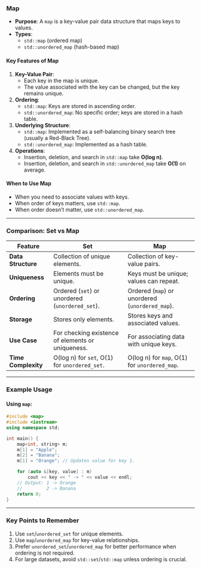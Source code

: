 ### **Map**
- **Purpose**: A `map` is a key-value pair data structure that maps keys to values.
- **Types**:
  - `std::map` (ordered map)
  - `std::unordered_map` (hash-based map)

#### **Key Features of Map**
1. **Key-Value Pair**:
   - Each key in the map is unique.
   - The value associated with the key can be changed, but the key remains unique.
2. **Ordering**:
   - `std::map`: Keys are stored in ascending order.
   - `std::unordered_map`: No specific order; keys are stored in a hash table.
3. **Underlying Structure**:
   - `std::map`: Implemented as a self-balancing binary search tree (usually a Red-Black Tree).
   - `std::unordered_map`: Implemented as a hash table.
4. **Operations**:
   - Insertion, deletion, and search in `std::map` take **O(log n)**.
   - Insertion, deletion, and search in `std::unordered_map` take **O(1)** on average.

#### **When to Use Map**
- When you need to associate values with keys.
- When order of keys matters, use `std::map`.
- When order doesn’t matter, use `std::unordered_map`.

---

### **Comparison: Set vs Map**

| Feature             | **Set**                              | **Map**                               |
|---------------------|--------------------------------------|---------------------------------------|
| **Data Structure**  | Collection of unique elements.       | Collection of key-value pairs.        |
| **Uniqueness**      | Elements must be unique.             | Keys must be unique; values can repeat. |
| **Ordering**        | Ordered (`set`) or unordered (`unordered_set`). | Ordered (`map`) or unordered (`unordered_map`). |
| **Storage**         | Stores only elements.                | Stores keys and associated values.    |
| **Use Case**        | For checking existence of elements or uniqueness. | For associating data with unique keys. |
| **Time Complexity** | O(log n) for `set`, O(1) for `unordered_set`. | O(log n) for `map`, O(1) for `unordered_map`. |

---

### **Example Usage**

#### Using `map`:
```cpp
#include <map>
#include <iostream>
using namespace std;

int main() {
    map<int, string> m;
    m[1] = "Apple";
    m[2] = "Banana";
    m[1] = "Orange"; // Updates value for key 1.

    for (auto &[key, value] : m)
        cout << key << " -> " << value << endl;
    // Output: 1 -> Orange
    //         2 -> Banana
    return 0;
}
```

---

### **Key Points to Remember**
1. Use `set`/`unordered_set` for unique elements.
2. Use `map`/`unordered_map` for key-value relationships.
3. Prefer `unordered_set`/`unordered_map` for better performance when ordering is not required.
4. For large datasets, avoid `std::set`/`std::map` unless ordering is crucial.